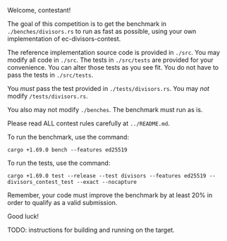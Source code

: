 Welcome, contestant!

The goal of this competition is to get the benchmark in `./benches/divisors.rs`
to run as fast as possible, using your own implementation of
ec-divisors-contest.

The reference implementation source code is provided in `./src`. You may modify
all code in `./src`. The tests in `./src/tests` are provided for your
convenience. You can alter those tests as you see fit. You do not have to pass
the tests in `./src/tests`.

You *must* pass the test provided in `./tests/divisors.rs`. You may *not* modify
`/tests/divisors.rs`.

You also may not modify `./benches`. The benchmark must run as is.

Please read ALL contest rules carefully at `../README.md`.

To run the benchmark, use the command:

```
cargo +1.69.0 bench --features ed25519
```

To run the tests, use the command:

```
cargo +1.69.0 test --release --test divisors --features ed25519 -- divisors_contest_test --exact --nocapture
```

Remember, your code must improve the benchmark by at least 20% in order to
qualify as a valid submission.

Good luck!

TODO: instructions for building and running on the target.
